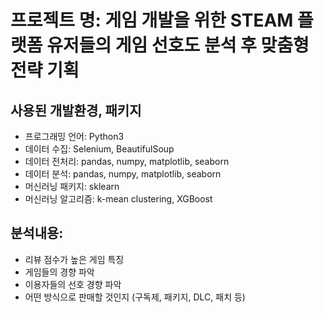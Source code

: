 # 프로젝트 명: 게임 개발을 위한 STEAM 플랫폼 유저들의 게임 선호도 분석 후 맞춤형 전략 기획

## 사용된 개발환경, 패키지
- 프로그래밍 언어: Python3
- 데이터 수집: Selenium, BeautifulSoup
- 데이터 전처리: pandas, numpy, matplotlib, seaborn
- 데이터 분석: pandas, numpy, matplotlib, seaborn
- 머신러닝 패키지: sklearn
- 머신러닝 알고리즘: k-mean clustering, XGBoost

## 분석내용:
- 리뷰 점수가 높은 게임 특징
- 게임들의 경향 파악
- 이용자들의 선호 경향 파악
- 어떤 방식으로 판매할 것인지 (구독제, 패키지, DLC, 패치 등)

